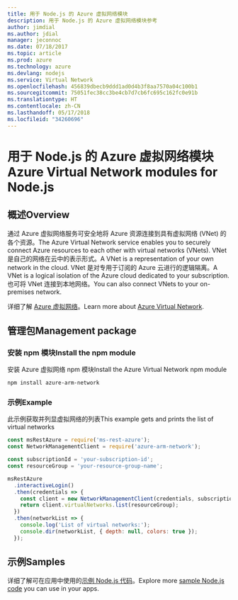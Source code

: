 ```yaml
---
title: 用于 Node.js 的 Azure 虚拟网络模块
description: 用于 Node.js 的 Azure 虚拟网络模块参考
author: jimdial
ms.author: jdial
manager: jeconnoc
ms.date: 07/18/2017
ms.topic: article
ms.prod: azure
ms.technology: azure
ms.devlang: nodejs
ms.service: Virtual Network
ms.openlocfilehash: 456839dbecb9ddd1ad0d4b3f8aa7570a04c100b1
ms.sourcegitcommit: 75051fec38cc3be4cb7d7cb6fc695c162fc0e91b
ms.translationtype: HT
ms.contentlocale: zh-CN
ms.lasthandoff: 05/17/2018
ms.locfileid: "34260696"
---
```

# <a name="azure-virtual-network-modules-for-nodejs"></a><span data-ttu-id="09b86-103">用于 Node.js 的 Azure 虚拟网络模块</span><span class="sxs-lookup"><span data-stu-id="09b86-103">Azure Virtual Network modules for Node.js</span></span>

## <a name="overview"></a><span data-ttu-id="09b86-104">概述</span><span class="sxs-lookup"><span data-stu-id="09b86-104">Overview</span></span>

<span data-ttu-id="09b86-105">通过 Azure 虚拟网络服务可安全地将 Azure 资源连接到具有虚拟网络 (VNet) 的各个资源。</span><span class="sxs-lookup"><span data-stu-id="09b86-105">The Azure Virtual Network service enables you to securely connect Azure resources to each other with virtual networks (VNets).</span></span> <span data-ttu-id="09b86-106">VNet 是自己的网络在云中的表示形式。</span><span class="sxs-lookup"><span data-stu-id="09b86-106">A VNet is a representation of your own network in the cloud.</span></span> <span data-ttu-id="09b86-107">VNet 是对专用于订阅的 Azure 云进行的逻辑隔离。</span><span class="sxs-lookup"><span data-stu-id="09b86-107">A VNet is a logical isolation of the Azure cloud dedicated to your subscription.</span></span> <span data-ttu-id="09b86-108">也可将 VNet 连接到本地网络。</span><span class="sxs-lookup"><span data-stu-id="09b86-108">You can also connect VNets to your on-premises network.</span></span>

<span data-ttu-id="09b86-109">详细了解 [Azure 虚拟网络](https://docs.microsoft.com/azure/virtual-network/virtual-networks-overview)。</span><span class="sxs-lookup"><span data-stu-id="09b86-109">Learn more about [Azure Virtual Network](https://docs.microsoft.com/azure/virtual-network/virtual-networks-overview).</span></span>

## <a name="management-package"></a><span data-ttu-id="09b86-110">管理包</span><span class="sxs-lookup"><span data-stu-id="09b86-110">Management package</span></span>

### <a name="install-the-npm-module"></a><span data-ttu-id="09b86-111">安装 npm 模块</span><span class="sxs-lookup"><span data-stu-id="09b86-111">Install the npm module</span></span>

<span data-ttu-id="09b86-112">安装 Azure 虚拟网络 npm 模块</span><span class="sxs-lookup"><span data-stu-id="09b86-112">Install the Azure Virtual Network npm module</span></span>

```bash
npm install azure-arm-network
```

### <a name="example"></a><span data-ttu-id="09b86-113">示例</span><span class="sxs-lookup"><span data-stu-id="09b86-113">Example</span></span>

<span data-ttu-id="09b86-114">此示例获取并列显虚拟网络的列表</span><span class="sxs-lookup"><span data-stu-id="09b86-114">This example gets and prints the list of virtual networks</span></span>

```javascript
const msRestAzure = require('ms-rest-azure');
const NetworkManagementClient = require('azure-arm-network');

const subscriptionId = 'your-subscription-id';
const resourceGroup = 'your-resource-group-name';

msRestAzure
  .interactiveLogin()
  .then(credentials => {
    const client = new NetworkManagementClient(credentials, subscriptionId);
    return client.virtualNetworks.list(resourceGroup);
  })
  .then(networkList => {
    console.log('List of virtual networks:');
    console.dir(networkList, { depth: null, colors: true });
  });

```

## <a name="samples"></a><span data-ttu-id="09b86-115">示例</span><span class="sxs-lookup"><span data-stu-id="09b86-115">Samples</span></span>

<span data-ttu-id="09b86-116">详细了解可在应用中使用的[示例 Node.js 代码](https://azure.microsoft.com/resources/samples/?platform=nodejs)。</span><span class="sxs-lookup"><span data-stu-id="09b86-116">Explore more [sample Node.js code](https://azure.microsoft.com/resources/samples/?platform=nodejs) you can use in your apps.</span></span>

